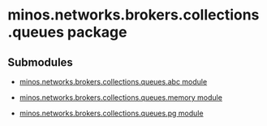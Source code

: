 # minos.networks.brokers.collections.queues package

## Submodules


* [minos.networks.brokers.collections.queues.abc module](minos.networks.brokers.collections.queues.abc.md)


* [minos.networks.brokers.collections.queues.memory module](minos.networks.brokers.collections.queues.memory.md)


* [minos.networks.brokers.collections.queues.pg module](minos.networks.brokers.collections.queues.pg.md)
